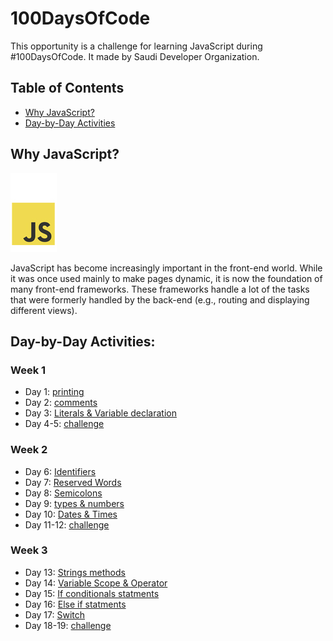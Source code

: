 # 100DaysOfCode
This opportunity is a challenge for learning JavaScript during #100DaysOfCode. It made by  Saudi Developer Organization. 

## Table of Contents
* [Why JavaScript?](#Why_JavaScript?)
* [Day-by-Day Activities](#day-by-day_activities)

## Why JavaScript?
<img src="JavaScript/javascript.jpg" alt="JavaScript">

JavaScript has become increasingly important in the front-end world. While it was once used mainly to make pages dynamic, it is now the foundation of many front-end frameworks. These frameworks handle a lot of the tasks that were formerly handled by the back-end (e.g., routing and displaying different views).

## Day-by-Day Activities:
### Week 1
* Day 1: [printing](JavaScript/1st_Week/1st_Day.js)
* Day 2: [comments](JavaScript/1st_week/2nd_Day.js)
* Day 3: [Literals & Variable declaration](JavaScript/1st_week/3rd_Day.js)
* Day 4-5: [challenge](JavaScript/1st_week/4th_and_5th_Days.js)

### Week 2
* Day 6: [Identifiers](JavaScript/2nd_week/6th_Day.js)
* Day 7: [Reserved Words](JavaScript/2nd_week/7th_Day.js)
* Day 8: [Semicolons](JavaScript/2nd_week/8th_Day.js)
* Day 9: [types & numbers](JavaScript/2nd_week/9th_Day.js)
* Day 10: [Dates & Times](JavaScript/2nd_week/10th_Day.js)
* Day 11-12: [challenge](JavaScript/2nd_week/11th_and_12th_Days.js)

### Week 3
* Day 13: [Strings methods](JavaScript/3rd_week/13th_Day.js)
* Day 14: [Variable Scope & Operator](JavaScript/3rd_week/14th_Day.js)
* Day 15: [If conditionals statments](JavaScript/3rd_week/15th_Day.js)
* Day 16: [Else if statments](JavaScript/3rd_week/17th_Day.js)
* Day 17: [Switch](JavaScript/3rd_week/17th_Day.js)
* Day 18-19: [challenge](JavaScript/3rd_week/18th_and_19th_Days.js)


